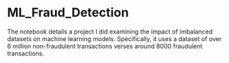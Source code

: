 # ML_Fraud_Detection

The notebook details a project I did examining the impact of imbalanced datasets on machine learning models. Specifically, it uses a dataset of over 6 million non-fraudulent transactions verses around 8000 fraudulent transactions.

